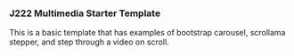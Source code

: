 ### J222 Multimedia Starter Template


This is a basic template that has examples of bootstrap carousel, scrollama stepper, and step through a video on scroll. 